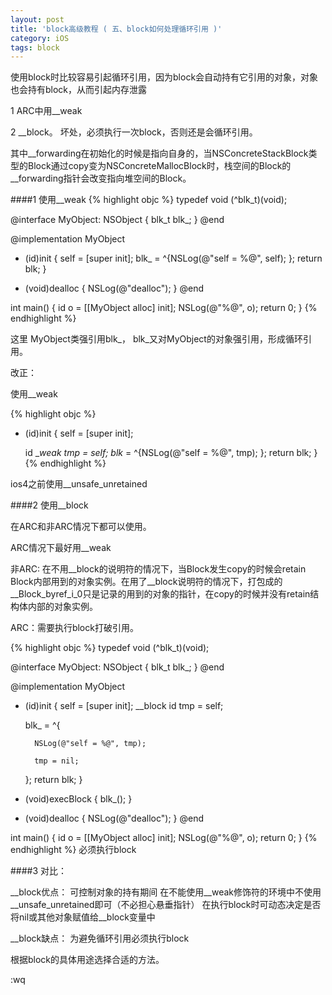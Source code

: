 ```yaml
---
layout: post
title: 'block高级教程 ( 五、block如何处理循环引用 )'
category: iOS
tags: block
---
```


使用block时比较容易引起循环引用，因为block会自动持有它引用的对象，对象也会持有block，从而引起内存泄露

1 ARC中用__weak

2 __block。 坏处，必须执行一次block，否则还是会循环引用。

其中__forwarding在初始化的时候是指向自身的，当NSConcreteStackBlock类型的Block通过copy变为NSConcreteMallocBlock时，栈空间的Block的__forwarding指针会改变指向堆空间的Block。

####1 使用__weak
{% highlight objc %}
typedef void (^blk_t)(void);

@interface MyObject: NSObject
{
   blk_t blk_;
}
@end

@implementation MyObject
- (id)init
{
     self = [super init];
     blk_ = ^{NSLog(@"self = %@", self); };
     return blk;
}

- (void)dealloc
{
     NSLog(@"dealloc");
}
@end

int main()
{
     id o = [[MyObject alloc] init];
     NSLog(@"%@", o);
     return 0;
}
{% endhighlight %}

这里 MyObject类强引用blk_， blk_又对MyObject的对象强引用，形成循环引用。


改正：

使用__weak

{% highlight objc %}
- (id)init
{
     self = [super init];

     id __weak tmp = self;
     blk_ = ^{NSLog(@"self = %@", tmp); };
     return blk;
} 
{% endhighlight %}

ios4之前使用__unsafe_unretained

####2 使用__block

在ARC和非ARC情况下都可以使用。

ARC情况下最好用__weak

非ARC:
在不用__block的说明符的情况下，当Block发生copy的时候会retain Block内部用到的对象实例。在用了__block说明符的情况下，打包成的__Block_byref_i_0只是记录的用到的对象的指针，在copy的时候并没有retain结构体内部的对象实例。

ARC：需要执行block打破引用。

{% highlight objc %}
typedef void (^blk_t)(void);

@interface MyObject: NSObject
{
   blk_t blk_;
}
@end

@implementation MyObject
- (id)init
{
     self = [super init];
    __block id tmp = self;

     blk_ = ^{

        NSLog(@"self = %@", tmp);
    
        tmp = nil;    
     };
     return blk;
}

- (void)execBlock
{
  blk_();
}
- (void)dealloc
{
     NSLog(@"dealloc");
}
@end

int main()
{
     id o = [[MyObject alloc] init];
     NSLog(@"%@", o);
     return 0;
}
{% endhighlight %}
必须执行block

####3 对比：

__block优点：
 可控制对象的持有期间
在不能使用__weak修饰符的环境中不使用__unsafe_unretained即可（不必担心悬垂指针）
在执行block时可动态决定是否将nil或其他对象赋值给__block变量中

__block缺点：
为避免循环引用必须执行block


根据block的具体用途选择合适的方法。








:wq




